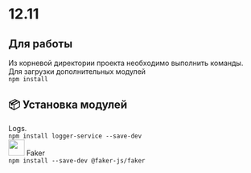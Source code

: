 # 12.11
## Для работы
Из корневой директории проекта необходимо выполнить команды.  
Для загрузки дополнительных модулей  
```npm install```  
## 📦 Установка модулей
Logs.  
```npm install logger-service --save-dev```  
<a href="https://github.com/faker-js/faker#readme"><img src="https://raw.githubusercontent.com/faker-js/faker/680919495b5662bd3b2e73527392e2ba0a4c8d56/docs/public/logo.svg" width="32"/></a> Faker  
```npm install --save-dev @faker-js/faker```
##

